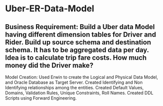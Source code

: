 # Uber-ER-Data-Model

## Business Requirement:  Build a Uber data Model having different dimension tables for Driver and Rider. Build up source schema and destination schema. It has to be aggregated data per day. Idea is to calculate trip fare costs. How much money did the Driver make?

Model Creation: Used Erwin to create the Logical and Physical Data Model, and Oracle Database as Target Server. Created Identifying and Non Identifying relationships among the entities. Created Default Values, Domains, Validation Rules, Unique Constraints, Roll Names. Created DDL Scripts using Forward Engineering. 
